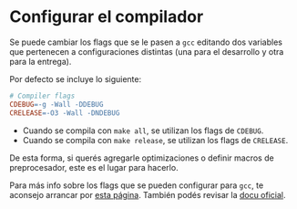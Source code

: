 # Configurar el compilador

Se puede cambiar los flags que se le pasen a `gcc` editando dos variables que
pertenecen a configuraciones distintas (una para el desarrollo y otra para la
entrega).

Por defecto se incluye lo siguiente:

```makefile
# Compiler flags
CDEBUG=-g -Wall -DDEBUG
CRELEASE=-O3 -Wall -DNDEBUG
```

- Cuando se compila con `make all`, se utilizan los flags de `CDEBUG`.
- Cuando se compila con `make release`, se utilizan los flags de `CRELEASE`.

De esta forma, si querés agregarle optimizaciones o definir macros de
preprocesador, este es el lugar para hacerlo.

Para más info sobre los flags que se pueden configurar para `gcc`, te aconsejo
arrancar por [esta página](https://www.rapidtables.com/code/linux/gcc.html).
También podés revisar la
[docu oficial](https://gcc.gnu.org/onlinedocs/gcc-9.1.0/gcc/Invoking-GCC.html#Invoking-GCC).
